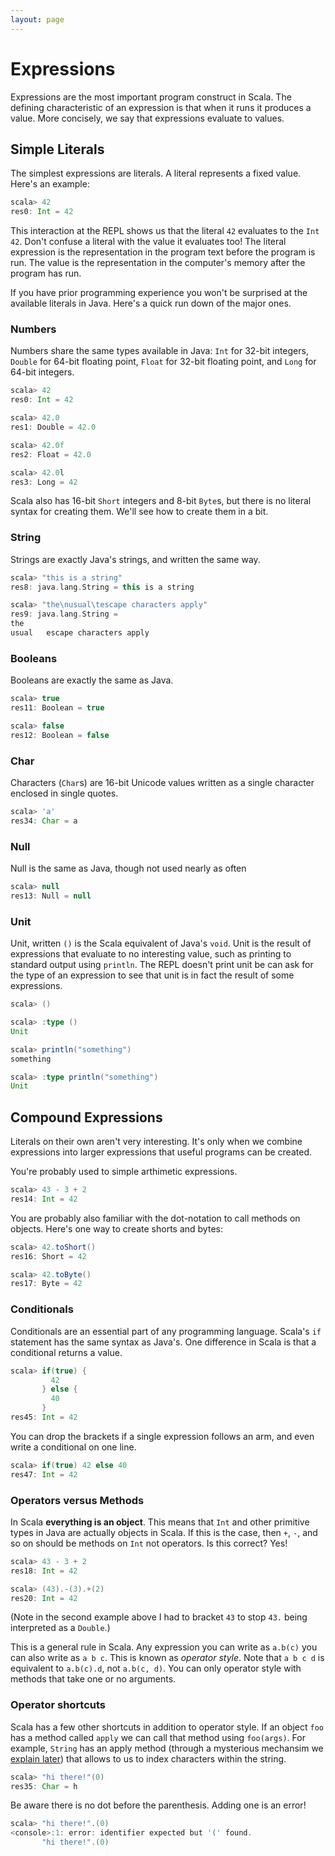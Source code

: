 ```yaml
---
layout: page
---
```


# Expressions

Expressions are the most important program construct in Scala. The defining characteristic of an expression is that when it runs it produces a value. More concisely, we say that expressions evaluate to values.

## Simple Literals

The simplest expressions are literals. A literal represents a fixed value. Here's an example:

```scala
scala> 42
res0: Int = 42
```

This interaction at the REPL shows us that the literal `42` evaluates to the `Int` `42`. Don't confuse a literal with the value it evaluates too! The literal expression is the representation in the program text before the program is run. The value is the representation in the computer's memory after the program has run.

If you have prior programming experience you won't be surprised at the available literals in Java. Here's a quick run down of the major ones.

### Numbers

Numbers share the same types available in Java: `Int` for 32-bit integers, `Double` for 64-bit floating point, `Float` for 32-bit floating point, and `Long` for 64-bit integers.

```scala
scala> 42
res0: Int = 42

scala> 42.0
res1: Double = 42.0

scala> 42.0f
res2: Float = 42.0

scala> 42.0l
res3: Long = 42
```

Scala also has 16-bit `Short` integers and 8-bit `Byte`s, but there is no literal syntax for creating them. We'll see how to create them in a bit.

### String

Strings are exactly Java's strings, and written the same way.

```scala
scala> "this is a string"
res8: java.lang.String = this is a string

scala> "the\nusual\tescape characters apply"
res9: java.lang.String =
the
usual	escape characters apply
```

### Booleans

Booleans are exactly the same as Java.

```scala
scala> true
res11: Boolean = true

scala> false
res12: Boolean = false
```

### Char

Characters (`Char`s) are 16-bit Unicode values written as a single character enclosed in single quotes.

```scala
scala> 'a'
res34: Char = a
```

### Null

Null is the same as Java, though not used nearly as often

```scala
scala> null
res13: Null = null
```

### Unit

Unit, written `()` is the Scala equivalent of Java's `void`. Unit is the result of expressions that evaluate to no interesting value, such as printing to standard output using `println`. The REPL doesn't print unit be can ask for the type of an expression to see that unit is in fact the result of some expressions.

```scala
scala> ()

scala> :type ()
Unit

scala> println("something")
something

scala> :type println("something")
Unit
```


## Compound Expressions

Literals on their own aren't very interesting. It's only when we combine expressions into larger expressions that useful programs can be created.

You're probably used to simple arthimetic expressions.

```scala
scala> 43 - 3 + 2
res14: Int = 42
```

You are probably also familiar with the dot-notation to call methods on objects. Here's one way to create shorts and bytes:

```scala
scala> 42.toShort()
res16: Short = 42

scala> 42.toByte()
res17: Byte = 42
```

### Conditionals

Conditionals are an essential part of any programming language. Scala's `if` statement has the same syntax as Java's. One difference in Scala is that a conditional returns a value.

```scala
scala> if(true) {
         42
       } else {
         40
       }
res45: Int = 42
```

You can drop the brackets if a single expression follows an arm, and even write a conditional on one line.

```scala
scala> if(true) 42 else 40
res47: Int = 42
```

### Operators versus Methods

In Scala **everything is an object**. This means that `Int` and other primitive types in Java are actually objects in Scala. If this is the case, then `+`, `-`, and so on should be methods on `Int` not operators. Is this correct? Yes!

```scala
scala> 43 - 3 + 2
res18: Int = 42

scala> (43).-(3).+(2)
res20: Int = 42
```

(Note in the second example above I had to bracket `43` to stop `43.` being interpreted as a `Double`.)

This is a general rule in Scala. Any expression you can write as `a.b(c)` you can also write as `a b c`. This is known as *operator style*. Note that `a b c d` is equivalent to `a.b(c).d`, not `a.b(c, d)`. You can only operator style with methods that take one or no arguments.

### Operator shortcuts

Scala has a few other shortcuts in addition to operator style. If an object `foo` has a method called `apply` we can call that method using `foo(args)`. For example, `String` has an apply method (through a mysterious mechansim we [explain later](/collections/arrays-and-strings.html)) that allows to us to index characters within the string.

```scala
scala> "hi there!"(0)
res35: Char = h
```

Be aware there is no dot before the parenthesis. Adding one is an error!

```scala
scala> "hi there!".(0)
<console>:1: error: identifier expected but '(' found.
       "hi there!".(0)
```

<!--
If an object `foo` has a method called `update` we can call it using `foo(idx) = value`. `String` doesn't have such a method, but the error message when we attempt to this indicates the compiler has converted the call into a call to `update`.

```scala
scala> "hi there!"(0) = 'b'
<console>:8: error: value update is not a member of java.lang.String
              "hi there!"(0) = 'b'
              ^
```
-->
